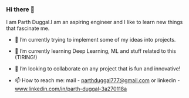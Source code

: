 ### Hi there 👋



I am Parth Duggal.I am an aspiring engineer and I like to learn new things that fascinate me. 


* 🔭 I’m currently trying to implement some of my ideas into projects.
* 🌱 I’m currently learning Deep Learning, ML and stuff related to this (TIRING!)
* 👯 I’m looking to collaborate on any project that is fun and innovative!
 
* 📫 How to reach me: mail - parthduggal777@gmail.com or linkedin - www.linkedin.com/in/parth-duggal-3a270118a

